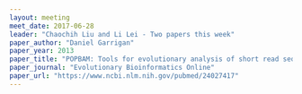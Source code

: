 ```yaml
---
layout: meeting
meet_date: 2017-06-28
leader: "Chaochih Liu and Li Lei - Two papers this week"
paper_author: "Daniel Garrigan"
paper_year: 2013
paper_title: "POPBAM: Tools for evolutionary analysis of short read sequence alignments"
paper_journal: "Evolutionary Bioinformatics Online"
paper_url: "https://www.ncbi.nlm.nih.gov/pubmed/24027417"
---
```

